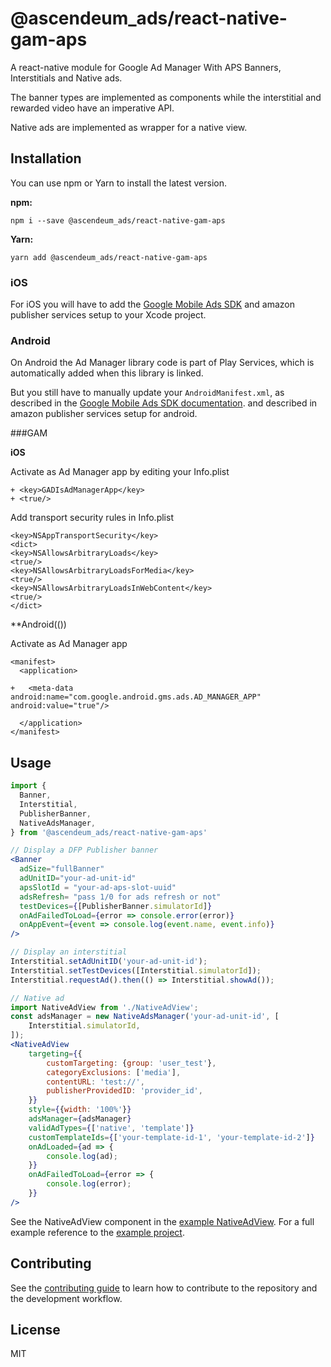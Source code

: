 # @ascendeum_ads/react-native-gam-aps

A react-native module for Google Ad Manager With APS Banners, Interstitials and Native ads.

The banner types are implemented as components while the interstitial and rewarded video have an imperative API.

Native ads are implemented as wrapper for a native view.

## Installation

You can use npm or Yarn to install the latest version.

**npm:**

    npm i --save @ascendeum_ads/react-native-gam-aps

**Yarn:**

    yarn add @ascendeum_ads/react-native-gam-aps

### iOS

For iOS you will have to add the [Google Mobile Ads SDK](https://developers.google.com/ad-manager/mobile-ads-sdk/ios/quick-start#import_the_mobile_ads_sdk) and amazon publisher services setup to your Xcode project.


### Android

On Android the Ad Manager library code is part of Play Services, which is automatically added when this library is linked.

But you still have to manually update your `AndroidManifest.xml`, as described in the [Google Mobile Ads SDK documentation](https://developers.google.com/ad-manager/mobile-ads-sdk/android/quick-start#import_the_mobile_ads_sdk).
and described in  amazon publisher services setup for android.

###GAM

**iOS**

Activate as Ad Manager app by editing your Info.plist
```
+ <key>GADIsAdManagerApp</key>
+ <true/>
```
Add transport security rules in Info.plist
```
<key>NSAppTransportSecurity</key>
<dict>
<key>NSAllowsArbitraryLoads</key>
<true/>
<key>NSAllowsArbitraryLoadsForMedia</key>
<true/>
<key>NSAllowsArbitraryLoadsInWebContent</key>
<true/>
</dict>
```

**Android(())

Activate as Ad Manager app
```
<manifest>
  <application>

+   <meta-data android:name="com.google.android.gms.ads.AD_MANAGER_APP" android:value="true"/>

  </application>
</manifest>
```

## Usage

```jsx
import {
  Banner,
  Interstitial,
  PublisherBanner,
  NativeAdsManager,
} from '@ascendeum_ads/react-native-gam-aps'

// Display a DFP Publisher banner
<Banner
  adSize="fullBanner"
  adUnitID="your-ad-unit-id"
  apsSlotId = "your-ad-aps-slot-uuid"
  adsRefresh= "pass 1/0 for ads refresh or not"
  testDevices={[PublisherBanner.simulatorId]}
  onAdFailedToLoad={error => console.error(error)}
  onAppEvent={event => console.log(event.name, event.info)}
/>

// Display an interstitial
Interstitial.setAdUnitID('your-ad-unit-id');
Interstitial.setTestDevices([Interstitial.simulatorId]);
Interstitial.requestAd().then(() => Interstitial.showAd());

// Native ad
import NativeAdView from './NativeAdView';
const adsManager = new NativeAdsManager('your-ad-unit-id', [
    Interstitial.simulatorId,
]);
<NativeAdView
    targeting={{
        customTargeting: {group: 'user_test'},
        categoryExclusions: ['media'],
        contentURL: 'test://',
        publisherProvidedID: 'provider_id',
    }}
    style={{width: '100%'}}
    adsManager={adsManager}
    validAdTypes={['native', 'template']}
    customTemplateIds={['your-template-id-1', 'your-template-id-2']}
    onAdLoaded={ad => {
        console.log(ad);
    }}
    onAdFailedToLoad={error => {
        console.log(error);
    }}
/>
```

See the NativeAdView component in the [example NativeAdView](example/NativeAdView.js).
For a full example reference to the [example project](example).

## Contributing

See the [contributing guide](CONTRIBUTING.md) to learn how to contribute to the repository and the development workflow.

## License

MIT

